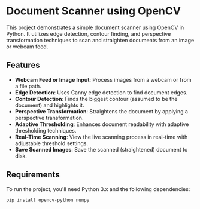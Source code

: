# Document Scanner using OpenCV

This project demonstrates a simple document scanner using OpenCV in Python. It utilizes edge detection, contour finding, and perspective transformation techniques to scan and straighten documents from an image or webcam feed.

## Features

- **Webcam Feed or Image Input**: Process images from a webcam or from a file path.
- **Edge Detection**: Uses Canny edge detection to find document edges.
- **Contour Detection**: Finds the biggest contour (assumed to be the document) and highlights it.
- **Perspective Transformation**: Straightens the document by applying a perspective transformation.
- **Adaptive Thresholding**: Enhances document readability with adaptive thresholding techniques.
- **Real-Time Scanning**: View the live scanning process in real-time with adjustable threshold settings.
- **Save Scanned Images**: Save the scanned (straightened) document to disk.

## Requirements

To run the project, you'll need Python 3.x and the following dependencies:

```bash
pip install opencv-python numpy
